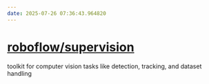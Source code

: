```yaml
---
date: 2025-07-26 07:36:43.964820
---
```


# [roboflow/supervision](https://github.com/roboflow/supervision)

toolkit for computer vision tasks like detection, tracking, and dataset handling